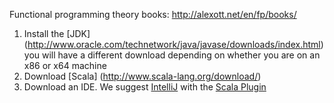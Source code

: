 Functional programming theory books: http://alexott.net/en/fp/books/

1. Install the [JDK] (http://www.oracle.com/technetwork/java/javase/downloads/index.html) you will have a different download depending on whether you are on an x86 or x64 machine 
2. Download [Scala] (http://www.scala-lang.org/download/)
3. Download an IDE. We suggest [IntelliJ](https://www.jetbrains.com/idea/download/#section=windows) with the [Scala Plugin](https://plugins.jetbrains.com/plugin/?id=1347)


